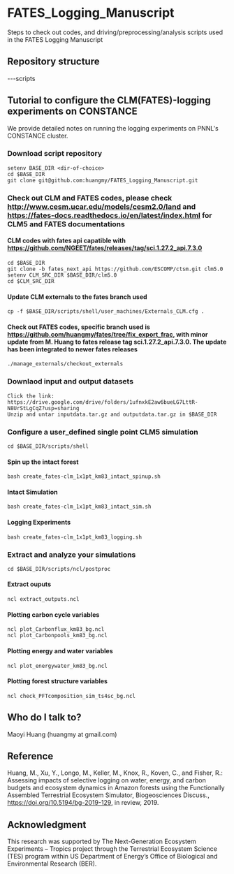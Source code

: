 # FATES_Logging_Manuscript
Steps to check out codes, and driving/preprocessing/analysis scripts used in the FATES Logging Manuscript

## Repository structure
---scripts 

## Tutorial to configure the CLM(FATES)-logging experiments on CONSTANCE
We provide detailed notes on running the logging experiments on PNNL's CONSTANCE cluster.

### Download script  repository
    setenv BASE_DIR <dir-of-choice>
    cd $BASE_DIR
    git clone git@github.com:huangmy/FATES_Logging_Manuscript.git
  
### Check out CLM and FATES codes, please check http://www.cesm.ucar.edu/models/cesm2.0/land and https://fates-docs.readthedocs.io/en/latest/index.html for CLM5 and FATES documentations

#### CLM codes with fates api capatible with https://github.com/NGEET/fates/releases/tag/sci.1.27.2_api.7.3.0
    cd $BASE_DIR
    git clone -b fates_next_api https://github.com/ESCOMP/ctsm.git clm5.0
    setenv CLM_SRC_DIR $BASE_DIR/clm5.0
    cd $CLM_SRC_DIR

#### Update CLM externals to the fates branch used
    cp -f $BASE_DIR/scripts/shell/user_machines/Externals_CLM.cfg .

#### Check out FATES codes, specific branch used is https://github.com/huangmy/fates/tree/fix_export_frac, with minor update from M. Huang to fates release tag sci.1.27.2_api.7.3.0. The update has been integrated to newer fates releases
    ./manage_externals/checkout_externals

### Downlaod input and output datasets
    Click the link: https://drive.google.com/drive/folders/1ufnxkE2aw6bueLG7LttR-N8UrStLgCqZ?usp=sharing
    Unzip and untar inputdata.tar.gz and outputdata.tar.gz in $BASE_DIR

### Configure a user_defined single point CLM5 simulation
    cd $BASE_DIR/scripts/shell
#### Spin up the intact forest
    bash create_fates-clm_1x1pt_km83_intact_spinup.sh
#### Intact Simulation
    bash create_fates-clm_1x1pt_km83_intact_sim.sh 
#### Logging Experiments
    bash create_fates-clm_1x1pt_km83_logging.sh

### Extract and analyze your simulations
    cd $BASE_DIR/scripts/ncl/postproc
#### Extract ouputs
    ncl extract_outputs.ncl
#### Plotting carbon cycle variables
    ncl plot_Carbonflux_km83_bg.ncl
    ncl plot_Carbonpools_km83_bg.ncl
#### Plotting energy and water variables
    ncl plot_energywater_km83_bg.ncl
#### Plotting forest structure variables
    ncl check_PFTcomposition_sim_ts4sc_bg.ncl 

## Who do I talk to?
   Maoyi Huang (huangmy at gmail.com)

## Reference
Huang, M., Xu, Y., Longo, M., Keller, M., Knox, R., Koven, C., and Fisher, R.: Assessing impacts of selective logging on water, energy, and carbon budgets and ecosystem dynamics in Amazon forests using the Functionally Assembled Terrestrial Ecosystem Simulator, Biogeosciences Discuss., https://doi.org/10.5194/bg-2019-129, in review, 2019.


## Acknowledgment
This research was supported by The Next-Generation Ecosystem Experiments – Tropics project through the Terrestrial Ecosystem Science (TES) program within US Department of Energy’s Office of Biological and Environmental Research (BER).
